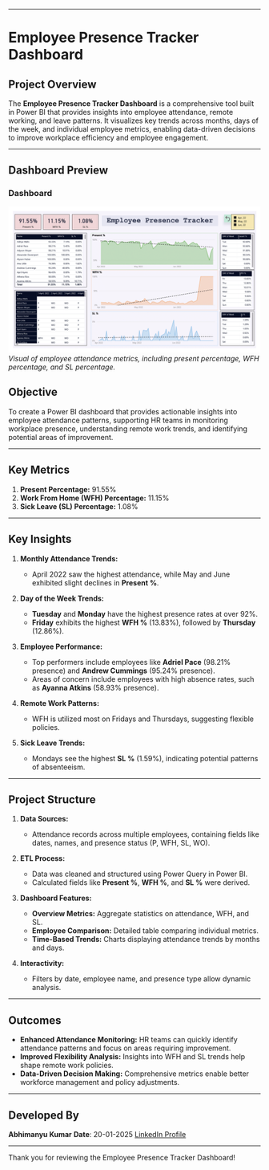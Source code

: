
---

# Employee Presence Tracker Dashboard

## Project Overview
The **Employee Presence Tracker Dashboard** is a comprehensive tool built in Power BI that provides insights into employee attendance, remote working, and leave patterns. It visualizes key trends across months, days of the week, and individual employee metrics, enabling data-driven decisions to improve workplace efficiency and employee engagement.

---

## Dashboard Preview
### Dashboard

![Dashboard Overview](Employee_Dashboard.png)  
*Visual of employee attendance metrics, including present percentage, WFH percentage, and SL percentage.*


## Objective
To create a Power BI dashboard that provides actionable insights into employee attendance patterns, supporting HR teams in monitoring workplace presence, understanding remote work trends, and identifying potential areas of improvement.

---

## Key Metrics
1. **Present Percentage:** 91.55%  
2. **Work From Home (WFH) Percentage:** 11.15%  
3. **Sick Leave (SL) Percentage:** 1.08%  

---

## Key Insights
1. **Monthly Attendance Trends:**
   - April 2022 saw the highest attendance, while May and June exhibited slight declines in **Present %**.  

2. **Day of the Week Trends:**
   - **Tuesday** and **Monday** have the highest presence rates at over 92%.
   - **Friday** exhibits the highest **WFH %** (13.83%), followed by **Thursday** (12.86%).  

3. **Employee Performance:**
   - Top performers include employees like **Adriel Pace** (98.21% presence) and **Andrew Cummings** (95.24% presence).  
   - Areas of concern include employees with high absence rates, such as **Ayanna Atkins** (58.93% presence).  

4. **Remote Work Patterns:**
   - WFH is utilized most on Fridays and Thursdays, suggesting flexible policies.  

5. **Sick Leave Trends:**
   - Mondays see the highest **SL %** (1.59%), indicating potential patterns of absenteeism.

---

## Project Structure
1. **Data Sources:**
   - Attendance records across multiple employees, containing fields like dates, names, and presence status (P, WFH, SL, WO).

2. **ETL Process:**
   - Data was cleaned and structured using Power Query in Power BI.  
   - Calculated fields like **Present %**, **WFH %**, and **SL %** were derived.

3. **Dashboard Features:**
   - **Overview Metrics:** Aggregate statistics on attendance, WFH, and SL.  
   - **Employee Comparison:** Detailed table comparing individual metrics.  
   - **Time-Based Trends:** Charts displaying attendance trends by months and days.  

4. **Interactivity:**
   - Filters by date, employee name, and presence type allow dynamic analysis.

---

## Outcomes
- **Enhanced Attendance Monitoring:** HR teams can quickly identify attendance patterns and focus on areas requiring improvement.  
- **Improved Flexibility Analysis:** Insights into WFH and SL trends help shape remote work policies.  
- **Data-Driven Decision Making:** Comprehensive metrics enable better workforce management and policy adjustments.  

---
## Developed By

**Abhimanyu Kumar**
**Date**: 20-01-2025
[LinkedIn Profile](https://www.linkedin.com/in/abhimanyu7870/)

---

Thank you for reviewing the Employee Presence Tracker Dashboard!